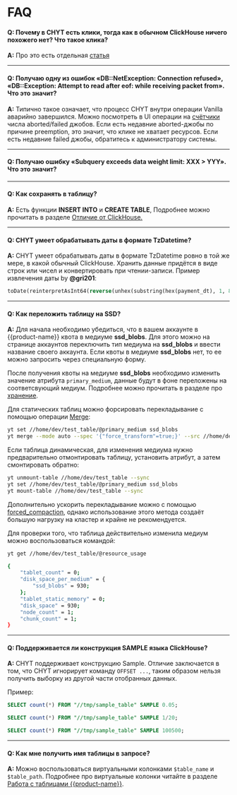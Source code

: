 # FAQ

#### **Q: Почему в CHYT есть клики, тогда как в обычном ClickHouse ничего похожего нет? Что такое клика?**

**A:** Про это есть отдельная [статья](../../user-guide/data-processing/chyt/general.md)

------

#### **Q: Получаю одну из ошибок «DB::NetException: Connection refused», «DB::Exception: Attempt to read after eof: while receiving packet from». Что это значит?**

 **A:** Типично такое означает, что процесс CHYT внутри операции Vanilla аварийно завершился. Можно посмотреть в UI операции на [счётчики](../../user-guide/data-processing/chyt/cliques/ui.md) числа aborted/failed джобов. Если есть недавние aborted-джобы по причине preemption, это значит, что клике не хватает ресурсов. Если есть недавние failed джобы, обратитесь к администратору системы.

------

#### **Q: Получаю ошибку «Subquery exceeds data weight limit: XXX > YYY». Что это значит?**

<!-- **A:** смотрите опцию `max_data_weight_per_subquery` в документации по [конфигурации](../../user-guide/data-processing/chyt/reference/configuration.md#yt) клики. -->

------

#### **Q: Как сохранять в таблицу?**

**A:** Есть функции **INSERT INTO** и **CREATE TABLE**, Подробнее можно прочитать в разделе [Отличие от ClickHouse.](../../user-guide/data-processing/chyt/yt-tables.md#save)


------

#### **Q: CHYT умеет обрабатывать даты в формате TzDatetime?**

**A:**  CHYT умеет обрабатывать даты в формате TzDatetime ровно в той же мере, в какой обычный ClickHouse. Хранить данные придётся в виде строк или чисел и конвертировать при чтении-записи. Пример извлечения даты by **@gri201**:

```sql
toDate(reinterpretAsInt64(reverse(unhex(substring(hex(payment_dt), 1, 8)))))
```

------

#### **Q: Как переложить таблицу на SSD?**

**A:** Для начала необходимо убедиться, что в вашем аккаунте в {{product-name}} квота в медиуме **ssd_blobs**. Для этого можно на странице аккаунтов переключить тип медиума на **ssd_blobs** и ввести название своего аккаунта. Если квоты в медиуме **ssd_blobs** нет, то ее можно запросить через специальную форму.

После получения квоты на медиуме **ssd_blobs** необходимо изменить значение атрибута `primary_medium`, данные будут в фоне переложены на соответсвующий медиум. Подробнее можно прочитать в разделе про [хранение](../../../faq/faq.md).

Для статических таблиц можно форсировать перекладывание с помощью операции [Merge](../../user-guide/data-processing/operations/merge.md):

```bash
yt set //home/dev/test_table/@primary_medium ssd_blobs
yt merge --mode auto --spec '{"force_transform"=true;}' --src //home/dev/test_table --dst //home/dev/test_table
```

Если таблица динамическая, для изменения медиума нужно предварительно отмонтировать таблицу,
установить атрибут, а затем смонтировать обратно:

```bash
yt unmount-table //home/dev/test_table --sync
yt set //home/dev/test_table/@primary_medium ssd_blobs
yt mount-table //home/dev/test_table --sync
```

Дополнительно ускорить перекладывание можно с помощью [forced_compaction](../../user-guide/dynamic-tables/overview.md#attributes), однако использование этого метода создаёт большую нагрузку на кластер и крайне не рекомендуется.

Для проверки того, что таблица действительно изменила медиум можно воспользоваться командой:

```bash
yt get //home/dev/test_table/@resource_usage

{
    "tablet_count" = 0;
    "disk_space_per_medium" = {
        "ssd_blobs" = 930;
    };
    "tablet_static_memory" = 0;
    "disk_space" = 930;
    "node_count" = 1;
    "chunk_count" = 1;
}
```

------

#### **Q: Поддерживается ли конструкция SAMPLE языка СlickHouse?**

**A:** CHYT поддерживает конструкцию Sample. Отличие заключается в том, что CHYT игнорирует команду `OFFSET ...`, таким образом нельзя получить выборку из другой части отобранных данных.

  Пример:

  ```SQL
  SELECT count(*) FROM "//tmp/sample_table" SAMPLE 0.05;

  SELECT count(*) FROM "//tmp/sample_table" SAMPLE 1/20;

  SELECT count(*) FROM "//tmp/sample_table" SAMPLE 100500;
  ```

------

#### **Q: Как мне получить имя таблицы в запросе?**

**A:** Можно воспользоваться виртуальными колонками `$table_name` и `$table_path`. Подробнее про виртуальные колонки читайте в разделе [Работа с таблицами {{product-name}}](../../../user-guide/data-processing/chyt/yt-tables.md##virtual_columns).


